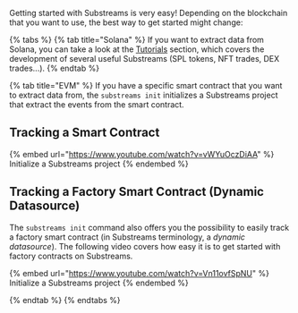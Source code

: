 
Getting started with Substreams is very easy! Depending on the blockchain that you want to use, the best way to get started might change:

{% tabs %}
{% tab title="Solana" %}
If you want to extract data from Solana, you can take a look at the [Tutorials](../tutorials/overview.md) section, which covers the development of several useful Substreams (SPL tokens, NFT trades, DEX trades...).
{% endtab %}

{% tab title="EVM" %}
If you have a specific smart contract that you want to extract data from, the `substreams init` initializes a Substreams project that extract the events from the smart contract.

## Tracking a Smart Contract

{% embed url="https://www.youtube.com/watch?v=vWYuOczDiAA" %}
Initialize a Substreams project
{% endembed %}

## Tracking a Factory Smart Contract (Dynamic Datasource)

The `substreams init` command also offers you the possibility to easily track a factory smart contract (in Substreams terminology, a _dynamic datasource_). The following video covers how easy it is to get started with factory contracts on Substreams.

{% embed url="https://www.youtube.com/watch?v=Vn11ovfSpNU" %}
Initialize a Substreams project
{% endembed %}

{% endtab %}
{% endtabs %}